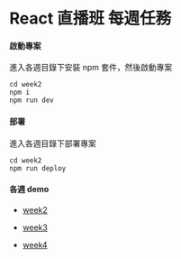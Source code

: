 # React 直播班 每週任務

#### 啟動專案
進入各週目錄下安裝 npm 套件，然後啟動專案

```
cd week2
npm i
npm run dev
```

#### 部署
進入各週目錄下部署專案
```
cd week2
npm run deploy
```

#### 各週 demo
- [week2](https://kenlee100.github.io/react-training-chapter/week2)

- [week3](https://kenlee100.github.io/react-training-chapter/week3)

- [week4](https://kenlee100.github.io/react-training-chapter/week4)